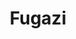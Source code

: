 ---
title: "Fugazi"
summary: "Fugazi was an American post-hardcore band that formed in Washington, D.C., in 1986. The band consists of guitarists and vocalists Ian MacKaye and Guy Picciotto, bassist Joe Lally, and drummer Brendan Canty. They are noted for their style-transcending music, DIY ethical stance, manner of business practice, and contempt for the music industry.
Fugazi has performed numerous worldwide tours and produced six studio albums, a film, and a comprehensive live series, gaining the band critical acclaim and success around the world. Highly influential on punk and alternative music, the band has been on an indefinite hiatus since 2003."
slug: "fugazi"
image: "fugazi.jpg"
apple_music_artist_url: "https://music.apple.com/gb/artist/fugazi/49249818"
wikipedia_url: "https://en.wikipedia.org/wiki/Fugazi"
---